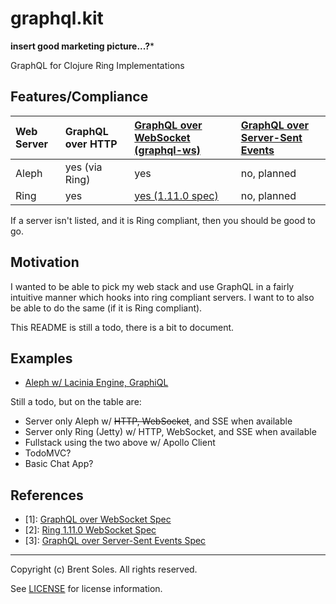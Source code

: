 # graphql.kit

**insert good marketing picture...?***


GraphQL for Clojure Ring Implementations


## Features/Compliance

| Web Server | GraphQL over HTTP | [GraphQL over WebSocket (graphql-ws)](#one) | [GraphQL over Server-Sent Events](#three) |
|:-----------|:------------------|:--------------------------------------------|:------------------------------------------|
| Aleph      | yes (via Ring)    | yes                                         | no, planned                               |
| Ring       | yes               | [yes (1.11.0 spec)](#two)                   | no, planned                               |

If a server isn't listed, and it is Ring compliant, then you should be good to go.


## Motivation

I wanted to be able to pick my web stack and use GraphQL in a fairly
intuitive manner which hooks into ring compliant servers. I want to to also
be able to do the same (if it is Ring compliant).

This README is still a todo, there is a bit to document.


## Examples

- [Aleph w/ Lacinia Engine, GraphiQL](./examples/aleph/)

Still a todo, but on the table are:

- Server only Aleph w/ ~~HTTP, WebSocket~~, and SSE when available
- Server only Ring (Jetty) w/ HTTP, WebSocket, and SSE when available
- Fullstack using the two above w/ Apollo Client
- TodoMVC?
- Basic Chat App?


## References

- <a id="one">[1]:</a> [GraphQL over WebSocket Spec](https://github.com/enisdenjo/graphql-ws/blob/master/PROTOCOL.md)
- <a id="two">[2]:</a> [Ring 1.11.0 WebSocket Spec](https://github.com/ring-clojure/ring/blob/master/SPEC.md#3-websockets)
- <a id="three">[3]:</a> [GraphQL over Server-Sent Events Spec](https://github.com/enisdenjo/graphql-sse/blob/master/PROTOCOL.md)


---

Copyright (c) Brent Soles. All rights reserved.

See [LICENSE](./LICENSE) for license information.
